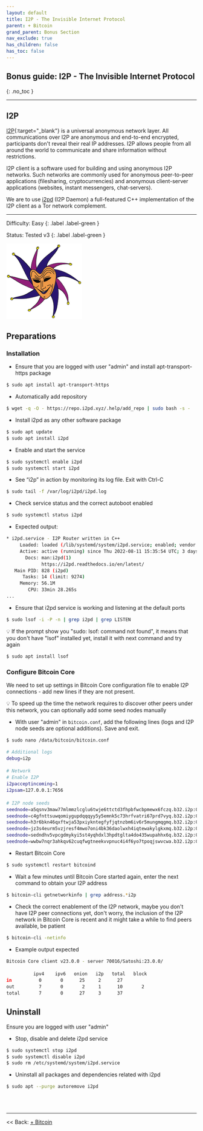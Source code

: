 ```yaml
---
layout: default
title: I2P - The Invisible Internet Protocol
parent: + Bitcoin
grand_parent: Bonus Section
nav_exclude: true
has_children: false
has_toc: false
---
```


## Bonus guide: I2P - The Invisible Internet Protocol

{: .no_toc }

---

## I2P

[I2P](https://geti2p.net/en/){:target="_blank"} is a universal anonymous network layer. All communications over I2P are anonymous and end-to-end encrypted, participants don't reveal their real IP addresses. I2P allows people from all around the world to communicate and share information without restrictions.

I2P client is a software used for building and using anonymous I2P networks. Such networks are commonly used for anonymous peer-to-peer applications (filesharing, cryptocurrencies) and anonymous client-server applications (websites, instant messengers, chat-servers).

We are to use [i2pd](https://i2pd.readthedocs.io/en/latest/) (I2P Daemon) a full-featured C++ implementation of the I2P client as a Tor network complement.

---

Difficulty: Easy
{: .label .label-green }

Status: Tested v3
{: .label .label-green }

![I2P](../../../images/i2pd.png)

## Preparations

### Installation

* Ensure that you are logged with user "admin" and install apt-transport-https package

```sh
$ sudo apt install apt-transport-https
```

* Automatically add repository

```sh
$ wget -q -O - https://repo.i2pd.xyz/.help/add_repo | sudo bash -s -
```

* Install i2pd as any other software package

```sh
$ sudo apt update
$ sudo apt install i2pd
```

* Enable and start the service

```sh
$ sudo systemctl enable i2pd
$ sudo systemctl start i2pd
```

* See “i2p” in action by monitoring its log file. Exit with Ctrl-C

```sh
$ sudo tail -f /var/log/i2pd/i2pd.log
```

* Check service status and the correct autoboot enabled

```sh
$ sudo systemctl status i2pd
```

* Expected output:

```sh
* i2pd.service - I2P Router written in C++
     Loaded: loaded (/lib/systemd/system/i2pd.service; enabled; vendor preset: enabled)
     Active: active (running) since Thu 2022-08-11 15:35:54 UTC; 3 days ago
       Docs: man:i2pd(1)
             https://i2pd.readthedocs.io/en/latest/
   Main PID: 828 (i2pd)
      Tasks: 14 (limit: 9274)
     Memory: 56.1M
        CPU: 33min 28.265s
...
```

* Ensure that i2pd service is working and listening at the default ports

```sh
$ sudo lsof -i -P -n | grep i2pd | grep LISTEN
```

💡 If the prompt show you "sudo: lsof: command not found", it means that you don't have "lsof" installed yet, install it with next command and try again

```sh
$ sudo apt install lsof
```

### Configure Bitcoin Core

We need to set up settings in Bitcoin Core configuration file to enable I2P connections - add new lines if they are not present.

💡 To speed up the time the network requires to discover other peers under this network, you can optionally add some seed nodes manually

* With user "admin" in `bitcoin.conf`, add the following lines (logs and I2P node seeds are optional additions). Save and exit.

```sh
$ sudo nano /data/bitcoin/bitcoin.conf
```

```sh
# Additional logs
debug=i2p

# Network
# Enable I2P
i2pacceptincoming=1
i2psam=127.0.0.1:7656

# I2P node seeds
seednode=a5qsnv3maw77mlmmzlcglu6twje6ttctd3fhpbfwcbpmewx6fczq.b32.i2p:0
seednode=c4gfnttsuwqomiygupdqqqyy5y5emnk5c73hrfvatri67prd7vyq.b32.i2p:0
seednode=h3r6bkn46qxftwja53pxiykntegfyfjqtnzbm6iv6r5mungmqgmq.b32.i2p:0
seednode=jz3s4eurm5vzjresf4mwo7oni4bk36daolwxh4iqtewakylgkxmq.b32.i2p:0
seednode=sedndhv5vpcgdmykyi5st4yqhdxl3hpdtglta4do435wupahhx6q.b32.i2p:0
seednode=wwbw7nqr3ahkqv62cuqfwgtneekvvpnuc4i4f6yo7tpoqjswvcwa.b32.i2p:0
```

* Restart Bitcoin Core

```sh
$ sudo systemctl restart bitcoind
```

* Wait a few minutes until Bitcoin Core started again, enter the next command to obtain your I2P address

```sh
$ bitcoin-cli getnetworkinfo | grep address.*i2p
```

* Check the correct enablement of the I2P network, maybe you don't have I2P peer connections yet, don't worry, the inclusion of the I2P network in Bitcoin Core is recent and it might take a while to find peers available, be patient

```sh
$ bitcoin-cli -netinfo
```

* Example output expected

```sh
Bitcoin Core client v23.0.0 - server 70016/Satoshi:23.0.0/

          ipv4    ipv6   onion   i2p   total   block
in          0       0      25     2      27
out         7       0       2     1      10       2
total       7       0      27     3      37
```

## Uninstall

Ensure you are logged with user "admin"

* Stop, disable and delete i2pd service

```sh
$ sudo systemctl stop i2pd
$ sudo systemctl disable i2pd
$ sudo rm /etc/systemd/system/i2pd.service
```

* Uninstall all packages and dependencies related with i2pd

```sh
$ sudo apt --purge autoremove i2pd
```

<br /><br />

---

<< Back: [+ Bitcoin](index.md)

